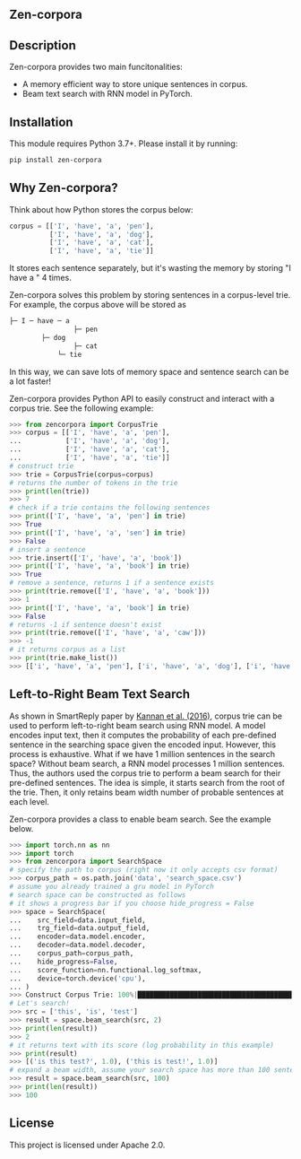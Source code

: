 Zen-corpora
-----------

Description
-----------
Zen-corpora provides two main funcitonalities: 
- A memory efficient way to store unique sentences in corpus.
- Beam text search with RNN model in PyTorch.

Installation
------------
This module requires Python 3.7+. Please install it by running:
```bash
pip install zen-corpora
```

Why Zen-corpora?
----------------
Think about how Python stores the corpus below:
```python
corpus = [['I', 'have', 'a', 'pen'],
          ['I', 'have', 'a', 'dog'],
          ['I', 'have', 'a', 'cat'],
          ['I', 'have', 'a', 'tie']]
```
It stores each sentence separately, but it's wasting the memory by storing "I have a " 4 times.

Zen-corpora solves this problem by storing sentences in a corpus-level trie. For example, the corpus above will be stored as 
```bash
├─ I ─ have ─ a 
      	        ├─ pen
		├─ dog
                ├─ cat 
	        └─ tie
```
In this way, we can save lots of memory space and sentence search can be a lot faster!

Zen-corpora provides Python API to easily construct and interact with a corpus trie. See the following example:
```python
>>> from zencorpora import CorpusTrie
>>> corpus = [['I', 'have', 'a', 'pen'],
...           ['I', 'have', 'a', 'dog'],
...           ['I', 'have', 'a', 'cat'],
...           ['I', 'have', 'a', 'tie']]
# construct trie
>>> trie = CorpusTrie(corpus=corpus)
# returns the number of tokens in the trie
>>> print(len(trie))
>>> 7
# check if a trie contains the following sentences
>>> print(['I', 'have', 'a', 'pen'] in trie)
>>> True
>>> print(['I', 'have', 'a', 'sen'] in trie)
>>> False
# insert a sentence
>>> trie.insert(['I', 'have', 'a', 'book'])
>>> print(['I', 'have', 'a', 'book'] in trie)
>>> True
# remove a sentence, returns 1 if a sentence exists
>>> print(trie.remove(['I', 'have', 'a', 'book']))
>>> 1
>>> print(['I', 'have', 'a', 'book'] in trie)
>>> False
# returns -1 if sentence doesn't exist
>>> print(trie.remove(['I', 'have', 'a', 'caw']))
>>> -1
# it returns corpus as a list
>>> print(trie.make_list())
>>> [['i', 'have', 'a', 'pen'], ['i', 'have', 'a', 'dog'], ['i', 'have', 'a', 'cat'], ['i', 'have', 'a', 'tie']]

```

Left-to-Right Beam Text Search
------------------------------
As shown in SmartReply paper by [Kannan et al. (2016)](https://www.kdd.org/kdd2016/papers/files/Paper_1069.pdf), corpus trie can be used to perform left-to-right beam search using RNN model.
A model encodes input text, then it computes the probability of each pre-defined sentence in the searching space given the encoded input.
However, this process is exhaustive. What if we have 1 million sentences in the search space? Without beam search, a RNN model processes 1 million sentences.
Thus, the authors used the corpus trie to perform a beam search for their pre-defined sentences. 
The idea is simple, it starts search from the root of the trie. Then, it only retains beam width number of probable sentences at each level.

Zen-corpora provides a class to enable beam search. See the example below.
```python
>>> import torch.nn as nn
>>> import torch 
>>> from zencorpora import SearchSpace
# specify the path to corpus (right now it only accepts csv format)
>>> corpus_path = os.path.join('data', 'search_space.csv')
# assume you already trained a gru model in PyTorch
# search space can be constructed as follows
# it shows a progress bar if you choose hide_progress = False
>>> space = SearchSpace(
...    src_field=data.input_field,
...    trg_field=data.output_field,
...    encoder=data.model.encoder,
...    decoder=data.model.decoder,
...    corpus_path=corpus_path,
...    hide_progress=False,
...    score_function=nn.functional.log_softmax,
...    device=torch.device('cpu'),
... )
>>> Construct Corpus Trie: 100%|████████████████████████████████████████| 34105/34105 [00:01<00:00, 21732.69 sentence/s]
# Let's search!
>>> src = ['this', 'is', 'test']
>>> result = space.beam_search(src, 2)
>>> print(len(result))
>>> 2
# it returns text with its score (log probability in this example)
>>> print(result)
>>> [('is this test?', 1.0), ('this is test!', 1.0)]
# expand a beam width, assume your search space has more than 100 sentences
>>> result = space.beam_search(src, 100)
>>> print(len(result))
>>> 100
```

License
-------
This project is licensed under Apache 2.0.
